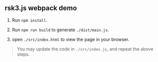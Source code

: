 ## rsk3.js webpack demo

1. Run `npm install`.

2. Run `npm run build` to generate `./dist/main.js`.

3. open `./src/index.html` to view the page in your browser.

> You may update the code in `./src/index.js`, and repeat the above steps.
